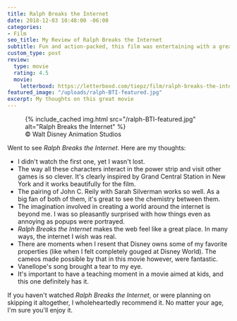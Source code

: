 ```yaml
---
title: Ralph Breaks the Internet
date: 2018-12-03 10:48:00 -06:00
categories:
- Film
seo_title: My Review of Ralph Breaks the Internet
subtitle: Fun and action-packed, this film was entertaining with a great moral
custom_type: post
review:
  type: movie
  rating: 4.5
  movie:
    letterboxd: https://letterboxd.com/tiepz/film/ralph-breaks-the-internet/
featured_image: "/uploads/ralph-BTI-featured.jpg"
excerpt: My thoughts on this great movie
---
```


<figure class="extendout">
  {% include_cached img.html src="/ralph-BTI-featured.jpg" alt="Ralph Breaks the Internet" %}
  <figcaption><span class="image__copyright">© Walt Disney Animation Studios</span></figcaption>
</figure>

Went to see _Ralph Breaks the Internet_. Here are my thoughts:

- I didn't watch the first one, yet I wasn't lost.
- The way all these characters interact in the power strip and visit other games is so clever. It's clearly inspired by Grand Central Station in New York and it works beautifully for the film.
- The pairing of John C. Reily with Sarah Silverman works so well. As a big fan of both of them, it's great to see the chemistry between them.
- The imagination involved in creating a world around the internet is beyond me. I was so pleasantly surprised with how things even as annoying as popups were portrayed.
- _Ralph Breaks the Internet_ makes the web feel like a great place. In many ways, the internet I wish was real.
- There are moments when I resent that Disney owns some of my favorite properties (like when I felt completely gouged at Disney World). The cameos made possible by that in this movie however, were fantastic.
- Vanellope's song brought a tear to my eye.
- It's important to have a teaching moment in a movie aimed at kids, and this one definitely has it.

If you haven't watched _Ralph Breaks the Internet_, or were planning on skipping it altogether, I wholeheartedly recommend it. No matter your age, I'm sure you'll enjoy it.
